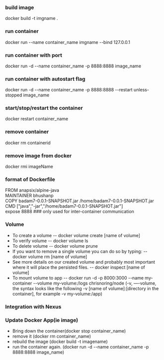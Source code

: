 ### build image
docker build -t imgname .

### run container
docker run --name container_name imgname --bind 127.0.0.1

### run container with port
docker run -d --name container_name -p 8888:8888 image_name

### run container with autostart flag
docker run -d --name container_name -p 8888:8888 --restart unless-stopped image_name

### start/stop/restart the container
docker restart container_name

### remove container
docker rm containerid

### remove image from docker
docker rmi imageName

### format of Dockerfile
FROM anapsix/alpine-java  
MAINTAINER bhushanp  
COPY badam7-0.0.1-SNAPSHOT.jar /home/badam7-0.0.1-SNAPSHOT.jar  
CMD ["java","-jar","/home/badam7-0.0.1-SNAPSHOT.jar"]  
expose 8888 ### only used for inter-container communication  

### Volume
- To create a volume
-- docker volume create [name of volume]
- To verify volume
-- docker volume ls
- To delete volume
-- docker volume prune
- If you want to remove a single volume you can do so by typing:
-- docker volume rm [name of volume]
- See more details on our created volume and probably most important where it will place the persisted files.
-- docker inspect [name of volume]
- To mount volume to app
-- docker run -d -p 8000:3000 --name my-container --volume my-volume:/logs chrisnoring/node
(-v, —-volume, the syntax looks like the following -v [name of volume]:[directory in the container], for example -v my-volume:/app)


### Integration with Nexus

### Update Docker App(ie image)
- Bring down the container(docker stop container_name)
- remove it (docker rm container_name)
- rebuild the image (docker build -t imagename)
- run the container again. (docker run -d --name container_name -p 8888:8888 image_name)
